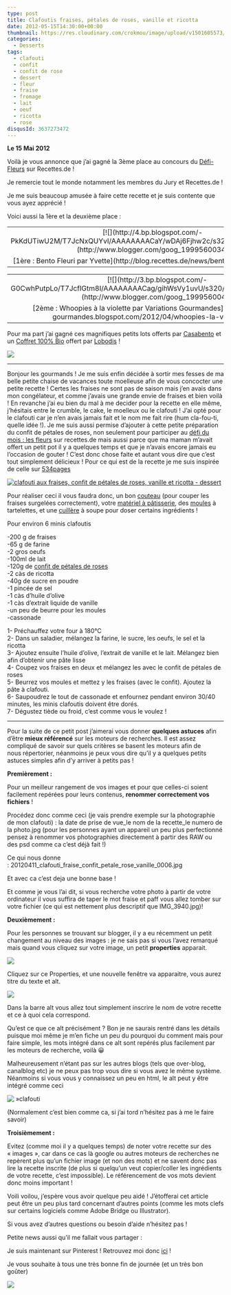 ```yaml
---
type: post
title: Clafoutis fraises, pétales de roses, vanille et ricotta
date: 2012-05-15T14:30:00+00:00
thumbnail: https://res.cloudinary.com/crokmou/image/upload/v1501605573/20120411_clafouti_fraise_confit_petale_rose_vanille_0006-73x110_eghpls.jpg
categories: 
  - Desserts
tags: 
  - clafouti
  - confit
  - confit de rose
  - dessert
  - fleur
  - fraise
  - fromage
  - lait
  - oeuf
  - ricotta
  - rose
disqusId: 3637273472
---
```




**Le 15 Mai 2012**

Voilà je vous annonce que j’ai gagné la 3ème place au concours du [Défi-Fleurs](http://recettes.de/defi-fleurs) sur Recettes.de !

Je remercie tout le monde notamment les membres du Jury et Recettes.de !

Je me suis beaucoup amusée à faire cette recette et je suis contente que vous ayez apprécié !

Voici aussi la 1ère et la deuxième place :

<table style="margin-left: auto; margin-right: auto; text-align: center;" cellspacing="0" cellpadding="0" align="center">

<tbody>

<tr>

<td style="text-align: center;">[![](http://4.bp.blogspot.com/-PkKdUTiwU2M/T7JcNxQUYvI/AAAAAAAACaY/wDAj6Fjhw2c/s320/P1290062_t.jpeg)](http://www.blogger.com/goog_1999560034)</td>

</tr>

<tr>

<td style="text-align: center;">[1ère : Bento Fleuri par Yvette](http://blog.recettes.de/news/bento-fleuri-par-yvette)</td>

</tr>

</tbody>

</table>

<table style="margin-left: auto; margin-right: auto; text-align: center;" cellspacing="0" cellpadding="0" align="center">

<tbody>

<tr>

<td style="text-align: center;">[![](http://3.bp.blogspot.com/-G0CwhPutpLo/T7JcfIGtm8I/AAAAAAAACag/gihWsVy1uvU/s320/whoopie_violette_4.jpg)](http://www.blogger.com/goog_1999560042)</td>

</tr>

<tr>

<td style="text-align: center;">[2ème : Whoopies à la violette par Variations Gourmandes](http://variations-gourmandes.blogspot.com/2012/04/whoopies-la-violette.html)</td>

</tr>

</tbody>

</table>

Pour ma part j’ai gagné ces magnifiques petits lots offerts par [Casabento](http://casabento.com/shop/fr/) et un [Coffret 100% Bio](http://www.lobodis.com/coffret-100-bio-cafe44.php) offert par [Lobodis](http://www.lobodis.com/) !



[![](http://3.bp.blogspot.com/-0qw6Tw__Mdo/T7JdGdhoqXI/AAAAAAAACao/lmdY2ebqhLk/s640/2012-05-15+15.40.44.png)](http://3.bp.blogspot.com/-0qw6Tw__Mdo/T7JdGdhoqXI/AAAAAAAACao/lmdY2ebqhLk/s1600/2012-05-15+15.40.44.png)



__________



Bonjour les gourmands ! Je me suis enfin décidée à sortir mes fesses de ma belle petite chaise de vacances toute moelleuse afin de vous concocter une petite recette ! Certes les fraises ne sont pas de saison mais j’en avais dans mon congélateur, et comme j’avais une grande envie de fraises et bien voilà ! En revanche j’ai eu bien du mal à me decider pour la recette en elle même, j’hésitais entre le crumble, le cake, le moelleux ou le clafouti ! J’ai opté pour le clafouti car je n’en avais jamais fait et le nom me fait rire (hum cla-fou-ti, quelle idée !). Je me suis aussi permise d’ajouter à cette petite préparation du confit de pétales de roses, non seulement pour participer au [défi du mois : les fleurs](http://recettes.de/defi-fleurs) sur recettes.de mais aussi parce que ma maman m’avait offert un petit pot il y a quelques temps et que je n’avais encore jamais eu l’occasion de gouter ! C’est donc chose faite et autant vous dire que c’est tout simplement délicieux ! Pour ce qui est de la recette je me suis inspirée de celle sur [534pages](http://534pages.com/2010/06/24/un-clafouti-vanille-fraises-a-la-ricotta-pour-reflechir-encore/)



[![clafouti aux fraises, confit de pétales de roses, vanille et ricotta - dessert](http://3.bp.blogspot.com/-QuJcetB5tFs/T4WNt-dRgaI/AAAAAAAACFM/QB8-aeZkhxA/s1600/20120411_clafouti_fraise_confit_petale_rose_vanille_0010.jpg)](http://3.bp.blogspot.com/-QuJcetB5tFs/T4WNt-dRgaI/AAAAAAAACFM/QB8-aeZkhxA/s1600/20120411_clafouti_fraise_confit_petale_rose_vanille_0010.jpg)

Pour réaliser ceci il vous faudra donc, un bon [couteau](http://www.rueducommerce.fr/m/pl/malid:12468606) (pour couper les fraises surgelées correctement), votre [matériel à pâtisserie](http://www.rueducommerce.fr/m/pl/malid:12468606), des [moules](http://www.rueducommerce.fr/m/pl/malid:5325292) à tartelettes, et une [cuillère](http://www.rueducommerce.fr/m/pl/malid:43774626) à soupe pour doser certains ingrédients !







<div>Pour environ 6 minis clafoutis

-200 g de fraises  
-65 g de farine  
-2 gros oeufs  
-100ml de lait  
-120g de [confit de pétales de roses](http://www.tastodeprovence.com/p-confit-de-petales-de-roses,147_fr.html)  
-2 càs de ricotta  
-40g de sucre en poudre  
-1 pincée de sel  
-1 càs d’huile d’olive  
-1 càs d’extrait liquide de vanille  
-un peu de beurre pour les moules  
-cassonade

1- Préchauffez votre four à 180°C  
2- Dans un saladier, mélangez la farine, le sucre, les oeufs, le sel et la ricotta  
3- Ajoutez ensuite l’huile d’olive, l’extrait de vanille et le lait. Mélangez bien afin d’obtenir une pâte lisse  
4- Coupez vos fraises en deux et mélangez les avec le confit de pétales de roses  
5- Beurrez vos moules et mettez y les fraises (avec le confit). Ajoutez la pâte à clafouti.  
6- Saupoudrez le tout de cassonade et enfournez pendant environ 30/40 minutes, les minis clafoutis doivent être dorés.  
7- Dégustez tiède ou froid, c’est comme vous le voulez !



__________

Pour la suite de ce petit post j’aimerai vous donner **quelques astuces** afin d’être **mieux référencé** sur les moteurs de recherches. Il est assez compliqué de savoir sur quels critères se basent les moteurs afin de nous répertorier, néanmoins je peux vous dire qu’il y a quelques petits astuces simples afin d’y arriver à petits pas !

**Premièrement :**

Pour un meilleur rangement de vos images et pour que celles-ci soient facilement repérées pour leurs contenus, **renommer correctement vos fichiers** !

Procédez donc comme ceci (je vais prendre exemple sur la photographie de mon clafouti) : la date de prise de vue_le nom de la recette_le numero de la photo.jpg (pour les personnes ayant un appareil un peu plus perfectionné pensez à renommer vos photographies directement à partir des RAW ou des psd comme ca c’est déjà fait !)

Ce qui nous donne : 20120411_clafouti_fraise_confit_petale_rose_vanille_0006.jpg

Et avec ca c’est deja une bonne base !

Et comme je vous l’ai dit, si vous recherche votre photo à partir de votre ordinateur il vous suffira de taper le mot fraise et paff vous allez tomber sur votre fichier (ce qui est nettement plus descriptif que IMG_3940.jpg)!

**Deuxièmement :**

Pour les personnes se trouvant sur blogger, il y a eu récemment un petit changement au niveau des images : je ne sais pas si vous l’avez remarqué mais quand vous cliquez sur votre image, un petit **properties** apparait.

[![](http://3.bp.blogspot.com/-EwDbwdrBVhw/T4WQpg5HBRI/AAAAAAAACFU/OYlSwVMkiHU/s1600/2012-04-11+15.59.21.png)](http://3.bp.blogspot.com/-EwDbwdrBVhw/T4WQpg5HBRI/AAAAAAAACFU/OYlSwVMkiHU/s1600/2012-04-11+15.59.21.png)

Cliquez sur ce Properties, et une nouvelle fenêtre va apparaitre, vous aurez titre du texte et alt.

[![](http://3.bp.blogspot.com/-hbIXWznSgCU/T4WQ4d-m2_I/AAAAAAAACFc/Tfr4nebsKyU/s1600/2012-04-11+16.00.13.png)](http://3.bp.blogspot.com/-hbIXWznSgCU/T4WQ4d-m2_I/AAAAAAAACFc/Tfr4nebsKyU/s1600/2012-04-11+16.00.13.png)

Dans la barre alt vous allez tout simplement inscrire le nom de votre recette et ce à quoi cela correspond.

Qu’est ce que ce alt précisément ? Bon je ne saurais rentré dans les détails puisque moi même je m’en fiche un peu du pourquoi du comment mais pour faire simple, les mots intégré dans ce alt sont repérés plus facilement par les moteurs de recherche, voilà 😀

Malheureusement n’étant pas sur les autres blogs (tels que over-blog, canalblog etc) je ne peux pas trop vous dire si vous avez le même système. Néanmoins si vous vous y connaissez un peu en html, le alt peut y être intégré comme ceci

![ »clafouti]( »lenomdemonimage.jpg »)

(Normalement c’est bien comme ca, si j’ai tord n’hésitez pas à me le faire savoir)

**Troisièmement :**









Evitez (comme moi il y a quelques temps) de noter votre recette sur des « images », car dans ce cas là google ou autres moteurs de recherches ne repèrent plus qu’un fichier image (et non des mots) et ne savent donc pas lire la recette inscrite (de plus si quelqu’un veut copier/coller les ingrédients de votre recette, c’est impossible). Le référencement de vos mots devient donc moins important !





Voili voilou, j’espère vous avoir quelque peu aidé ! J’étofferai cet article peut être un peu plus tard concernant d’autres points (comme les mots clefs sur certains logiciels comme Adobe Bridge ou Illustrator).





Si vous avez d’autres questions ou besoin d’aide n’hésitez pas !





Petite news aussi qu’il me fallait vous partager :

Je suis maintenant sur Pinterest ! Retrouvez moi donc [ici](http://pinterest.com/sarahblieux/) !

Je vous souhaite à tous une très bonne fin de journée (et un très bon goûter)



[![](http://4.bp.blogspot.com/-2bLosyMFac4/TxhFg0sR2dI/AAAAAAAABec/Mzg1OnlXUmM/s1600/Signature+copie.jpg)](http://4.bp.blogspot.com/-2bLosyMFac4/TxhFg0sR2dI/AAAAAAAABec/Mzg1OnlXUmM/s1600/Signature+copie.jpg)

</div>